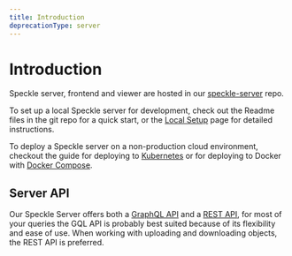 ```yaml
---
title: Introduction
deprecationType: server
---
```


# Introduction

Speckle server, frontend and viewer are hosted in our [speckle-server](https://github.com/specklesystems/speckle-server) repo.

To set up a local Speckle server for development, check out the Readme files in the git repo for a quick start, or the [Local Setup](/server/server-local-dev) page for detailed instructions.

To deploy a Speckle server on a non-production cloud environment, checkout the guide for deploying to [Kubernetes](/server/server-setup-k8s) or for deploying to Docker with [Docker Compose](/server/server-manualsetup).

## Server API

Our Speckle Server offers both a [GraphQL API](/dev/graphql-api) and a [REST API](/server/server-rest-api), for most of your queries the GQL API is probably best suited because of its flexibility and ease of use.
When working with uploading and downloading objects, the REST API is preferred.
